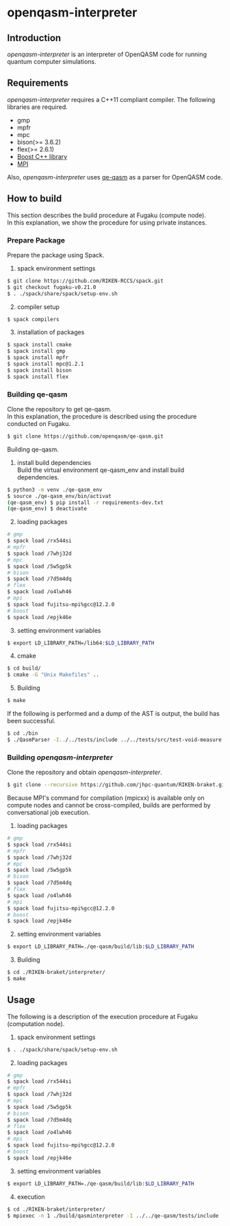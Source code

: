 # openqasm-interpreter

## Introduction

*openqasm-interpreter* is an interpreter of OpenQASM code for running quantum computer simulations.

## Requirements

*openqasm-interpreter* requires a C++11 compliant compiler.  The following libraries are required.  
- gmp
- mpfr
- mpc
- bison(>= 3.6.2)
- flex(>= 2.6.1)
- [Boost C++ library](https://www.boost.org/)
- [MPI](https://www.mpi-forum.org/)

Also, *openqasm-interpreter* uses [qe-qasm](https://github.com/openqasm/qe-qasm) as a parser for OpenQASM code.

## How to build

This section describes the build procedure at Fugaku (compute node).  
In this explanation, we show the procedure for using private instances.

### Prepare Package
Prepare the package using Spack.

1) spack environment settings
```bash
$ git clone https://github.com/RIKEN-RCCS/spack.git
$ git checkout fugaku-v0.21.0
$ . ./spack/share/spack/setup-env.sh
```

2) compiler setup
```bash
$ spack compilers
```
3) installation of packages
```bash
$ spack install cmake
$ spack install gmp
$ spack install mpfr
$ spack install mpc@1.2.1
$ spack install bison
$ spack install flex
```

### Building qe-qasm
Clone the repository to get qe-qasm.  
In this explanation, the procedure is described using the procedure conducted on Fugaku.

```bash
$ git clone https://github.com/openqasm/qe-qasm.git
```

Building qe-qasm.
1) install build dependencies  
Build the virtual environment qe-qasm_env and install build dependencies.
```bash
$ python3 -m venv ./qe-qasm_env
$ source ./qe-qasm_env/bin/activat
(qe-qasm_env) $ pip install -r requirements-dev.txt
(qe-qasm_env) $ deactivate
```
2) loading packages
```bash
# gmp
$ spack load /rx544si
# mpfr
$ spack load /7whj32d
# mpc
$ spack load /5w5gp5k
# bison
$ spack load /7d5m4dq
# flex
$ spack load /o4lwh46
# mpi
$ spack load fujitsu-mpi%gcc@12.2.0
# boost
$ spack load /epjk46e
```
3) setting environment variables
```bash
$ export LD_LIBRARY_PATH=/lib64:$LD_LIBRARY_PATH
```
4) cmake
```bash
$ cd build/
$ cmake -G "Unix Makefiles" ..
```
5) Building
```bash
$ make
```

If the following is performed and a dump of the AST is output, the build has been successful.
```bash
$ cd ./bin
$ ./QasmParser -I../../tests/include ../../tests/src/test-void-measure.qasm > ~/test-void-measure.xml
```

### Building *openqasm-interpreter*

Clone the repository and obtain *openqasm-interpreter*.

```bash
$ git clone --recursive https://github.com/jhpc-quantum/RIKEN-braket.git
```

Because MPI's command for compilation (mpicxx) is available only on compute nodes and cannot be cross-compiled, builds are performed by conversational job execution.
1) loading packages
```bash
# gmp
$ spack load /rx544si
# mpfr
$ spack load /7whj32d
# mpc
$ spack load /5w5gp5k
# bison
$ spack load /7d5m4dq
# flex
$ spack load /o4lwh46
# mpi
$ spack load fujitsu-mpi%gcc@12.2.0
# boost
$ spack load /epjk46e

```
2) setting environment variables
```bash
$ export LD_LIBRARY_PATH=./qe-qasm/build/lib:$LD_LIBRARY_PATH 
```
3) Building
```bash
$ cd ./RIKEN-braket/interpreter/
$ make
```

## Usage
The following is a description of the execution procedure at Fugaku (computation node).

1) spack environment settings
```bash
$ . ./spack/share/spack/setup-env.sh
```

2) loading packages
```bash
# gmp
$ spack load /rx544si
# mpfr
$ spack load /7whj32d
# mpc
$ spack load /5w5gp5k
# bison
$ spack load /7d5m4dq
# flex
$ spack load /o4lwh46
# mpi
$ spack load fujitsu-mpi%gcc@12.2.0
# boost
$ spack load /epjk46e

```
3) setting environment variables
```bash
$ export LD_LIBRARY_PATH=./qe-qasm/build/lib:$LD_LIBRARY_PATH 
```
4) execution
```bash
$ cd ./RIKEN-braket/interpreter/
$ mpiexec -n 1 ./build/qasminterpreter -I ../../qe-qasm/tests/include ./sample/test_h_cx.qasm
```

